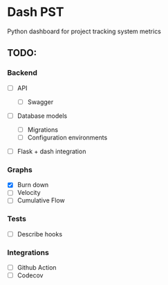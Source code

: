 # Dash PST

Python dashboard for project tracking system metrics

## TODO:

### Backend
- [ ] API
  - [ ] Swagger
- [ ] Database models
  - [ ] Migrations
  - [ ] Configuration environments
- [ ] Flask + dash integration


### Graphs
- [x] Burn down
- [ ] Velocity
- [ ] Cumulative Flow

### Tests
- [ ] Describe hooks

### Integrations
- [ ] Github Action
- [ ] Codecov
